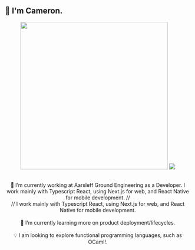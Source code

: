 <h2>👋 I'm Cameron.</h2>

<div align="center">
  <img src="https://github-readme-stats.vercel.app/api?username=camcoles&show_icons=true&theme=github_dark&hide_border=true" width="400">
  <img src="https://github-readme-stats.vercel.app/api/top-langs/?username=camcoles&langs_count=3&theme=github_dark&hide_border=true">
</div>

<div align="center">
  <p>
    <br/>
    <a>💼 I’m currently working at Aarsleff Ground Engineering as a Developer. I work mainly with Typescript React, using Next.js for web, and React Native for mobile development.</a>
    // <br/>
    // <a> I work mainly with Typescript React, using Next.js for web, and React Native for mobile development.</a>
    <br/>
    <br/>
    <a>🌱 I’m currently learning more on product deployment/lifecycles.</a>
    <br/>
    <br/>
    <a>💡 I am looking to explore functional programming languages, such as OCaml!.</a>
  </p>
</div>
